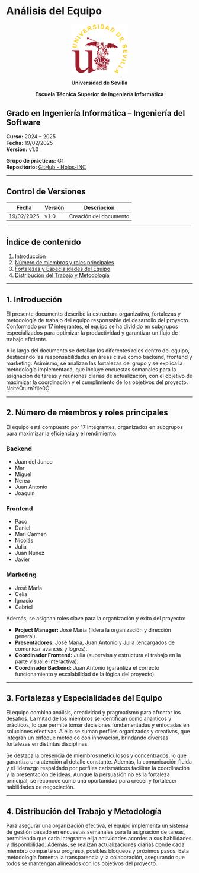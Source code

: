 # Análisis del Equipo

<p align="center">
  <img src="https://raw.githubusercontent.com/Holos-INC/Docusaurus-Holos/main/static/img/universidad-de-sevilla-logo.png" alt="Universidad de Sevilla" width="150"/>
</p>
<p align="center">
  <strong>Universidad de Sevilla</strong>
</p>
<p align="center">
  <strong>Escuela Técnica Superior de Ingeniería Informática</strong>
</p>

## Grado en Ingeniería Informática – Ingeniería del Software

**Curso:** 2024 – 2025  
**Fecha:** 19/02/2025  
**Versión:** v1.0  

**Grupo de prácticas:** G1  
**Repositorio:** [GitHub - Holos-INC](https://github.com/Holos-INC)

---

## Control de Versiones

| Fecha       | Versión | Descripción              |
|-------------|---------|--------------------------|
| 19/02/2025  | v1.0    | Creación del documento   |

---

## Índice de contenido
1. [Introducción](#1-introducción)
2. [Número de miembros y roles principales](#2-número-de-miembros-y-roles-principales)
3. [Fortalezas y Especialidades del Equipo](#3-fortalezas-y-especialidades-del-equipo)
4. [Distribución del Trabajo y Metodología](#4-distribución-del-trabajo-y-metodología)

---

## 1. Introducción

El presente documento describe la estructura organizativa, fortalezas y metodología de trabajo del equipo responsable del desarrollo del proyecto. Conformado por 17 integrantes, el equipo se ha dividido en subgrupos especializados para optimizar la productividad y garantizar un flujo de trabajo eficiente.

A lo largo del documento se detallan los diferentes roles dentro del equipo, destacando las responsabilidades en áreas clave como backend, frontend y marketing. Asimismo, se analizan las fortalezas del grupo y se explica la metodología implementada, que incluye encuestas semanales para la asignación de tareas y reuniones diarias de actualización, con el objetivo de maximizar la coordinación y el cumplimiento de los objetivos del proyecto. citeturn1file0

---

## 2. Número de miembros y roles principales

El equipo está compuesto por 17 integrantes, organizados en subgrupos para maximizar la eficiencia y el rendimiento:

### Backend
- Juan del Junco  
- Mar  
- Miguel  
- Nerea  
- Juan Antonio  
- Joaquín  

### Frontend
- Paco  
- Daniel  
- Mari Carmen  
- Nicolás  
- Julia  
- Juan Núñez  
- Javier  

### Marketing
- José María  
- Celia  
- Ignacio  
- Gabriel  

Además, se asignan roles clave para la organización y éxito del proyecto:
- **Project Manager:** José María (lidera la organización y dirección general).
- **Presentadores:** José María, Juan Antonio y Julia (encargados de comunicar avances y logros).
- **Coordinador Frontend:** Julia (supervisa y estructura el trabajo en la parte visual e interactiva).
- **Coordinador Backend:** Juan Antonio (garantiza el correcto funcionamiento y escalabilidad de la lógica del proyecto).

---

## 3. Fortalezas y Especialidades del Equipo

El equipo combina análisis, creatividad y pragmatismo para afrontar los desafíos. La mitad de los miembros se identifican como analíticos y prácticos, lo que permite tomar decisiones fundamentadas y enfocadas en soluciones efectivas. A ello se suman perfiles organizados y creativos, que integran un enfoque metódico con innovación, brindando diversas fortalezas en distintas disciplinas.

Se destaca la presencia de miembros meticulosos y concentrados, lo que garantiza una atención al detalle constante. Además, la comunicación fluida y el liderazgo respaldado por perfiles carismáticos facilitan la coordinación y la presentación de ideas. Aunque la persuasión no es la fortaleza principal, se reconoce como una oportunidad para crecer y fortalecer habilidades de negociación.

---

## 4. Distribución del Trabajo y Metodología

Para asegurar una organización efectiva, el equipo implementa un sistema de gestión basado en encuestas semanales para la asignación de tareas, permitiendo que cada integrante elija actividades acordes a sus habilidades y disponibilidad. Además, se realizan actualizaciones diarias donde cada miembro comparte su progreso, posibles bloqueos y próximos pasos. Esta metodología fomenta la transparencia y la colaboración, asegurando que todos se mantengan alineados con los objetivos del proyecto.